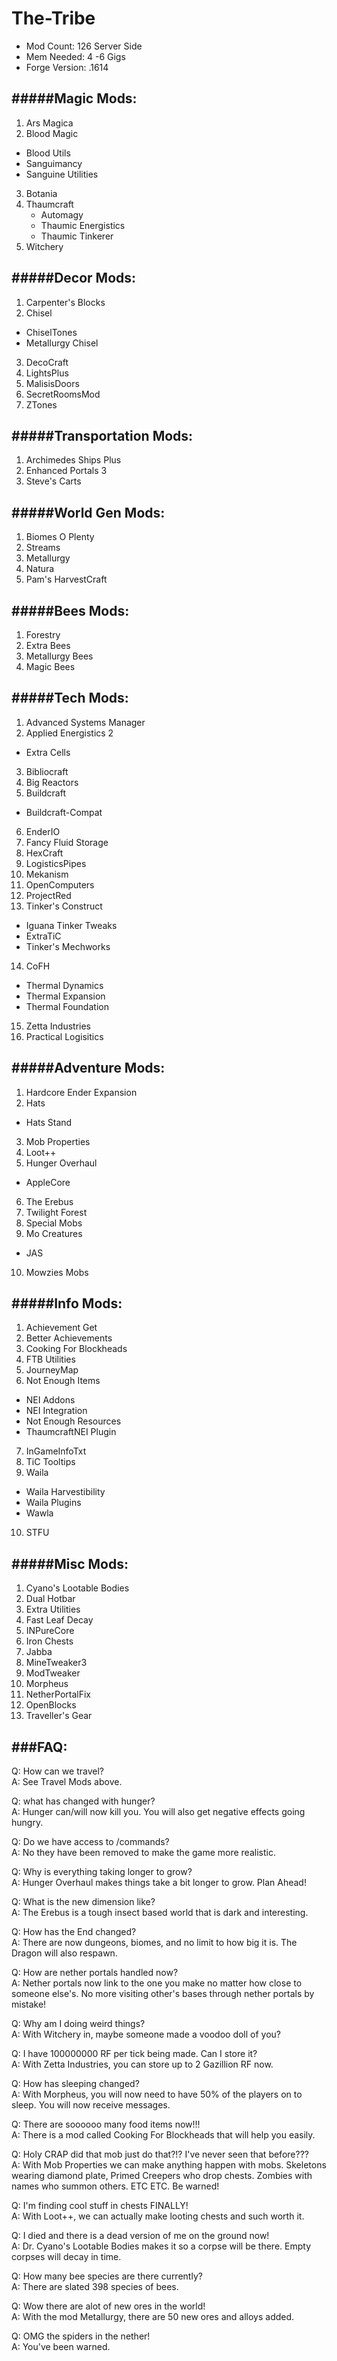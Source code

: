 # The-Tribe
* Mod Count: 126 Server Side
* Mem Needed: 4 -6 Gigs
* Forge Version: .1614



#####Magic Mods:
------------------
1. Ars Magica
2. Blood Magic
  * Blood Utils
  * Sanguimancy 
  * Sanguine Utilities
3. Botania
4. Thaumcraft
   * Automagy
   * Thaumic Energistics
   * Thaumic Tinkerer
5. Witchery

#####Decor Mods:
------------------
1. Carpenter's Blocks
2. Chisel
  * ChiselTones
  * Metallurgy Chisel 
3. DecoCraft
4. LightsPlus
5. MalisisDoors
6. SecretRoomsMod
7. ZTones

#####Transportation Mods:
------------------
1. Archimedes Ships Plus
2. Enhanced Portals 3
3. Steve's Carts

#####World Gen Mods:
------------------
1. Biomes O Plenty
2. Streams
3. Metallurgy
4. Natura
5. Pam's HarvestCraft

#####Bees Mods:
------------------
1. Forestry
2. Extra Bees
3. Metallurgy Bees
4. Magic Bees

#####Tech Mods:
------------------
1. Advanced Systems Manager
2. Applied Energistics 2
  * Extra Cells
3. Bibliocraft
4. Big Reactors
5. Buildcraft
  * Buildcraft-Compat
6. EnderIO
7. Fancy Fluid Storage
8. HexCraft
9. LogisticsPipes
10. Mekanism
11. OpenComputers
12. ProjectRed
13. Tinker's Construct
  * Iguana Tinker Tweaks
  * ExtraTiC
  * Tinker's Mechworks
14. CoFH
  * Thermal Dynamics
  * Thermal Expansion
  * Thermal Foundation
15. Zetta Industries
16. Practical Logisitics

#####Adventure Mods:
------------------
1. Hardcore Ender Expansion
2. Hats
  * Hats Stand
3. Mob Properties
4. Loot++
5. Hunger Overhaul
  * AppleCore
6. The Erebus
7. Twilight Forest
8. Special Mobs
9. Mo Creatures
  * JAS
10. Mowzies Mobs

#####Info Mods:
------------------
1. Achievement Get
2. Better Achievements
3. Cooking For Blockheads
4. FTB Utilities
5. JourneyMap
6. Not Enough Items
  * NEI Addons
  * NEI Integration
  * Not Enough Resources
  * ThaumcraftNEI Plugin
7. InGameInfoTxt
8. TiC Tooltips   
9. Waila
  * Waila Harvestibility
  * Waila Plugins
  * Wawla
10. STFU
   
#####Misc Mods:
------------------
1. Cyano's Lootable Bodies
2. Dual Hotbar
3. Extra Utilities
4. Fast Leaf Decay
5. INPureCore
6. Iron Chests
7. Jabba
8. MineTweaker3
9. ModTweaker
10. Morpheus
11. NetherPortalFix
12. OpenBlocks
13. Traveller's Gear


###FAQ:
------------------
Q: How can we travel?  
A: See Travel Mods above.

Q: what has changed with hunger?  
A: Hunger can/will now kill you. You will also get negative effects going hungry.

Q: Do we have access to /commands?  
A: No they have been removed to make the game more realistic.

Q: Why is everything taking longer to grow?  
A: Hunger Overhaul makes things take a bit longer to grow. Plan Ahead!

Q: What is the new dimension like?  
A: The Erebus is a tough insect based world that is dark and interesting.

Q: How has the End changed?  
A: There are now dungeons, biomes, and no limit to how big it is. The Dragon will also respawn.

Q: How are nether portals handled now?  
A: Nether portals now link to the one you make no matter how close to someone else's. No more 
   visiting other's bases through nether portals by mistake!
   
Q: Why am I doing weird things?  
A: With Witchery in, maybe someone made a voodoo doll of you?

Q: I have 100000000 RF per tick being made. Can I store it?  
A: With Zetta Industries, you can store up to 2 Gazillion RF now.

Q: How has sleeping changed?  
A: With Morpheus, you will now need to have 50% of the players on to sleep. You will now receive 
   messages.
   
Q: There are soooooo many food items now!!!  
A: There is a mod called Cooking For Blockheads that will help you easily.

Q: Holy CRAP did that mob just do that?!? I've never seen that before???  
A: With Mob Properties we can make anything happen with mobs. Skeletons wearing diamond plate, Primed
   Creepers who drop chests. Zombies with names who summon others. ETC ETC. Be warned!

Q: I'm finding cool stuff in chests FINALLY!  
A: With Loot++, we can actually make looting chests and such worth it.

Q: I died and there is a dead version of me on the ground now!  
A: Dr. Cyano's Lootable Bodies makes it so a corpse will be there. Empty corpses will decay in time.   

Q: How many bee species are there currently?  
A: There are slated 398 species of bees.

Q: Wow there are alot of new ores in the world!  
A: With the mod Metallurgy, there are 50 new ores and alloys added.

Q: OMG the spiders in the nether!  
A: You've been warned.

